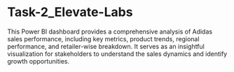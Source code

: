 # Task-2_Elevate-Labs
This Power BI dashboard provides a comprehensive analysis of Adidas sales performance, including key metrics, product trends, regional performance, and retailer-wise breakdown. It serves as an insightful visualization for stakeholders to understand the sales dynamics and identify growth opportunities.
